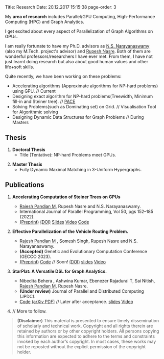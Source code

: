Title: Research
Date: 20.12.2017 15:15:38
page-order: 3

My **area of research** includes Parallel/GPU Computing, High-Performance Computing (HPC) and Graph Analytics. 

I get excited about every aspect of Parallelization of Graph Algorithms on GPUs.

I am really fortunate to have my Ph.D. advisors as [N.S. Narayanaswamy][1] (also my M.Tech. project's advisor) and [Rupesh Nasre][3].
Both of them are wonderful professors/researchers I have ever met. From them, I have not just learnt doing research but also about good human values and other life+soft skills.


Quite recently, we have been working on these problems:

- Accelerating algorithms (Approximate algorithms for NP-hard problems) using GPU. // Current
- Designing exact algorithm for NP-hard problems(Treewidth, Minimum fill-in and Steiner tree). // [PACE][2]
- Solving Problems(such as Dominating set) on Grid.  // Visualisation Tool for Algorithmic solving
- Designing Dynamic Data Structures for Graph Problems // During Masters

## Thesis
1. **Doctoral Thesis**
    - Title (Tentative): NP-hard Problems meet GPUs.
<!--    - [PDF](#) [slides](#) [Video](#)  // TODO. Later  -->
2. **Master Thesis**
    - Fully Dynamic Maximal Matching in 3-Uniform Hypergraphs.
<!--- [slides](#)  // TODO                                 -->
        
## Publications

1. **Accelerating Computation of Steiner Trees on GPUs**
    - <u>Rajesh Pandian M</u>, Rupesh Nasre and N.S. Narayanaswamy.
    - International Journal of Parallel Programming, Vol 50, pgs 152–185 (2022). 
    - [(Preprint)]({static}/pdfs/steiner-ijpp22-preprint.pdf) [(DOI)][5] [Slides]({static}/pdfs/sem2-v4.pdf) [Video](https://youtu.be/BIecDhPdWaQ) [Code](https://doi.org/10.5281/zenodo.4477087) 

2. **Effective Parallelization of the Vehicle Routing Problem.**
    - <u>Rajesh Pandian M </u>, Somesh Singh, Rupesh Nasre and N.S. Narayanaswamy.
    - **(Accepted)** Genetic and Evolutionary Computation Conference (GECCO 2023).
    - [(Preprint)]({static}/pdfs/CVRP_v4.pdf) [Code](https://github.com/mrprajesh/parMDS) // Soon!  [(DOI)][7] [slides](#) [Video](#) 

3.  **StarPlat: A Versatile DSL for Graph Analytics.**
    - Nibedita Behera , Ashwina Kumar, Ebenezer Rajadurai T, Sai Nitish, <u>Rajesh Pandian M</u>, Rupesh Nasre.
    - **(Under review)** Journal of Parallel and Distributed Computing (JPDC).  
    - [Code](https://github.com/nibeditabh/StarPlat) [(arXiv PDF)](https://doi.org/10.48550/arXiv.2305.03317) // Later after acceptance.  [slides](#) [Video](#)

4. // More to follow.
    
[1]: http://www.cse.iitm.ac.in/~swamy/
[2]: https://pacechallenge.org
[3]: http://www.cse.iitm.ac.in/~rupesh/
[4]: https://rdcu.be/cCa9K
[5]: https://doi.org/10.1007/s10766-021-00723-0
[6]: https://doi.org/10.1145/3583131.3590458
[7]: https://doi.org/10.1145/3583131.3590458





> **(Disclaimer)** This material is presented to ensure timely dissemination of scholarly and technical work. Copyright and all rights therein are retained by authors or by other copyright holders. All persons copying this information are expected to adhere to the terms and constraints invoked by each author's copyright. In most cases, these works may not be reposted without the explicit permission of the copyright holder.
